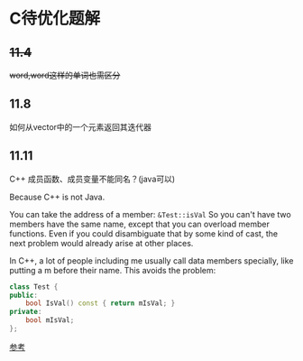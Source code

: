 # C待优化题解

## ~~11.4~~
~~word,word这样的单词也需区分~~

## 11.8
如何从vector中的一个元素返回其迭代器

## 11.11
C++ 成员函数、成员变量不能同名？(java可以)

Because C++ is not Java. 

You can take the address of a member: `&Test::isVal`
So you can't have two members have the same name, except that you can overload member functions. Even if you could disambiguate that by some kind of cast, the next problem would already arise at other places.

In C++, a lot of people including me usually call data members specially, like putting a m before their name. This avoids the problem:

```C++
class Test {
public:
    bool IsVal() const { return mIsVal; }
private:
    bool mIsVal;
};
```
[参考](https://stackoverflow.com/questions/467815/class-method-and-variable-with-same-name-compile-error-in-c-not-in-java)